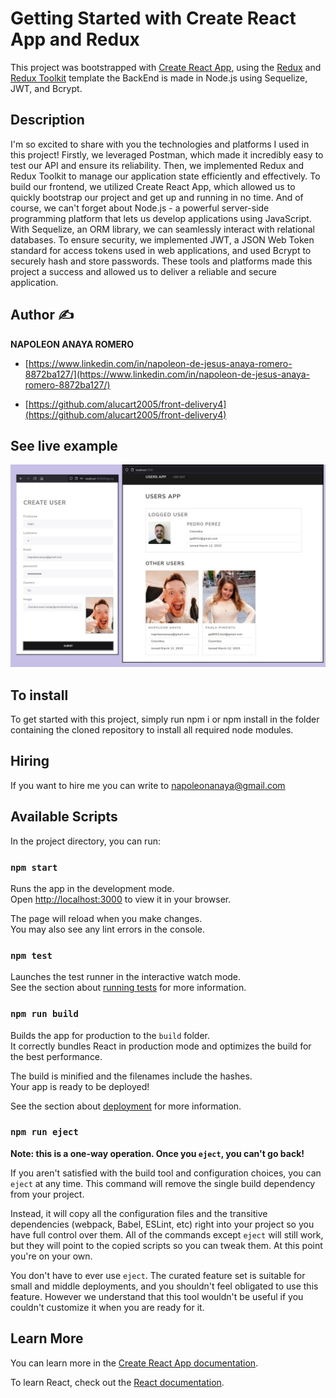 # Getting Started with Create React App and Redux

This project was bootstrapped with [Create React App](https://github.com/facebook/create-react-app), using the [Redux](https://redux.js.org/) and [Redux Toolkit](https://redux-toolkit.js.org/) template the BackEnd is made in Node.js using Sequelize, JWT, and Bcrypt.

## Description

I'm so excited to share with you the technologies and platforms I used in this project! Firstly, we leveraged Postman, which made it incredibly easy to test our API and ensure its reliability. Then, we implemented Redux and Redux Toolkit to manage our application state efficiently and effectively. To build our frontend, we utilized Create React App, which allowed us to quickly bootstrap our project and get up and running in no time. And of course, we can't forget about Node.js - a powerful server-side programming platform that lets us develop applications using JavaScript. With Sequelize, an ORM library, we can seamlessly interact with relational databases. To ensure security, we implemented JWT, a JSON Web Token standard for access tokens used in web applications, and used Bcrypt to securely hash and store passwords. These tools and platforms made this project a success and allowed us to deliver a reliable and secure application.

## Author ✍

**NAPOLEON ANAYA ROMERO**

-	[https://www.linkedin.com/in/napoleon-de-jesus-anaya-romero-8872ba127/](https://www.linkedin.com/in/napoleon-de-jesus-anaya-romero-8872ba127/)

-	[https://github.com/alucart2005/front-delivery4](https://github.com/alucart2005/front-delivery4)

## See live example

![..](https://raw.githubusercontent.com/alucart2005/front-delivery4/main/src/assets/images/image.jpg)


## To install

To get started with this project, simply run npm i or npm install in the folder containing the cloned repository to install all required node modules.

## Hiring 
If you want to hire me you can write to napoleonanaya@gmail.com

## Available Scripts

In the project directory, you can run:

### `npm start`

Runs the app in the development mode.\
Open [http://localhost:3000](http://localhost:3000) to view it in your browser.

The page will reload when you make changes.\
You may also see any lint errors in the console.

### `npm test`

Launches the test runner in the interactive watch mode.\
See the section about [running tests](https://facebook.github.io/create-react-app/docs/running-tests) for more information.

### `npm run build`

Builds the app for production to the `build` folder.\
It correctly bundles React in production mode and optimizes the build for the best performance.

The build is minified and the filenames include the hashes.\
Your app is ready to be deployed!

See the section about [deployment](https://facebook.github.io/create-react-app/docs/deployment) for more information.

### `npm run eject`

**Note: this is a one-way operation. Once you `eject`, you can't go back!**

If you aren't satisfied with the build tool and configuration choices, you can `eject` at any time. This command will remove the single build dependency from your project.

Instead, it will copy all the configuration files and the transitive dependencies (webpack, Babel, ESLint, etc) right into your project so you have full control over them. All of the commands except `eject` will still work, but they will point to the copied scripts so you can tweak them. At this point you're on your own.

You don't have to ever use `eject`. The curated feature set is suitable for small and middle deployments, and you shouldn't feel obligated to use this feature. However we understand that this tool wouldn't be useful if you couldn't customize it when you are ready for it.

## Learn More

You can learn more in the [Create React App documentation](https://facebook.github.io/create-react-app/docs/getting-started).

To learn React, check out the [React documentation](https://reactjs.org/).
